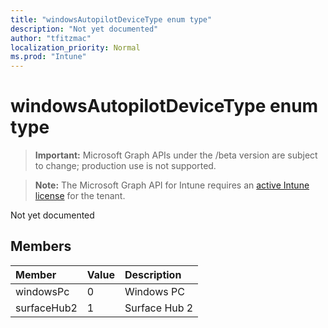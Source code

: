 ```yaml
---
title: "windowsAutopilotDeviceType enum type"
description: "Not yet documented"
author: "tfitzmac"
localization_priority: Normal
ms.prod: "Intune"
---
```


# windowsAutopilotDeviceType enum type

> **Important:** Microsoft Graph APIs under the /beta version are subject to change; production use is not supported.

> **Note:** The Microsoft Graph API for Intune requires an [active Intune license](https://go.microsoft.com/fwlink/?linkid=839381) for the tenant.

Not yet documented

## Members
|Member|Value|Description|
|:---|:---|:---|
|windowsPc|0|Windows PC|
|surfaceHub2|1|Surface Hub 2|





